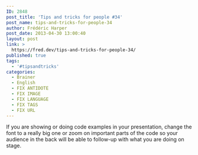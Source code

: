 ```yaml
---
ID: 2848
post_title: 'Tips and tricks for people #34'
post_name: tips-and-tricks-for-people-34
author: Frédéric Harper
post_date: 2013-04-30 13:00:40
layout: post
link: >
  https://fred.dev/tips-and-tricks-for-people-34/
published: true
tags:
  - '#tipsandtricks'
categories:
  - Brainer
  - English
  - FIX ANTIDOTE
  - FIX IMAGE
  - FIX LANGUAGE
  - FIX TAGS
  - FIX URL
---
```

<p>If you are showing or doing code examples in your presentation, change the font to a really big one or zoom on important parts of the code so your audience in the back will be able to follow-up with what you are doing on stage.</p> 